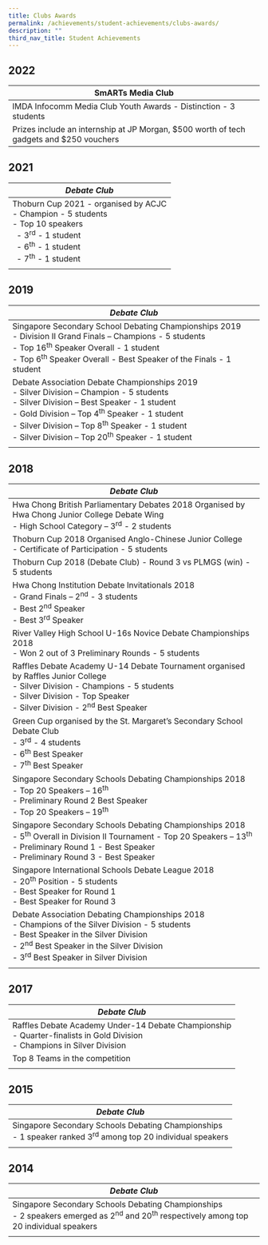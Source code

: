```yaml
---
title: Clubs Awards
permalink: /achievements/student-achievements/clubs-awards/
description: ""
third_nav_title: Student Achievements
---
```

2022
----


| SmARTs Media Club | 
| -------- | 
| IMDA Infocomm Media Club Youth Awards - Distinction - 3 students  
Prizes include an internship at JP Morgan, $500 worth of tech gadgets and $250 vouchers     | 



2021
----

| _Debate Club_ |
| --- |
| Thoburn Cup 2021 - organised by ACJC  <br> \- Champion - 5 students  <br> \- Top 10 speakers <br>  - 3<sup>rd</sup> \- 1 student  <br>    - 6<sup>th</sup> \- 1 student  <br>   - 7<sup>th</sup> \- 1 student |
| |

2019
----

| _Debate Club_ |
| --- |
| Singapore Secondary School Debating Championships 2019 <br>\- Division II Grand Finals – Champions - 5 students  <br>\- Top 16<sup>th</sup> Speaker Overall - 1 student  <br>\- Top 6<sup>th</sup> Speaker Overall - Best Speaker of the Finals - 1 student |
| Debate Association Debate Championships 2019  <br>\- Silver Division – Champion - 5 students  <br>\- Silver Division – Best Speaker - 1 student  <br>\- Gold Division – Top 4<sup>th</sup> Speaker - 1 student  <br>\- Silver Division – Top 8<sup>th</sup> Speaker - 1 student  <br>\- Silver Division – Top 20<sup>th</sup> Speaker - 1 student |
| |

2018
----

| _Debate Club_ |
| --- |
| Hwa Chong British Parliamentary Debates 2018 Organised by Hwa Chong Junior College Debate Wing  <br>\- High School Category – 3<sup>rd</sup> \- 2 students  |
| Thoburn Cup 2018 Organised Anglo-Chinese Junior College <br> \- Certificate of Participation - 5 students  |
| Thoburn Cup 2018 (Debate Club) - Round 3 vs PLMGS (win) - 5 students  |
| Hwa Chong Institution Debate Invitationals 2018  <br>\- Grand Finals – 2<sup>nd</sup> - 3 students  <br>\- Best 2<sup>nd</sup> Speaker   <br>\- Best 3<sup>rd</sup> Speaker |
| River Valley High School U-16s Novice Debate Championships 2018  <br>\- Won 2 out of 3 Preliminary Rounds - 5 students |
| Raffles Debate Academy U-14 Debate Tournament organised by Raffles Junior College<br>\- Silver Division - Champions - 5 students  <br>\- Silver Division - Top Speaker  <br>\- Silver Division - 2<sup>nd</sup> Best Speaker |
| Green Cup organised by the St. Margaret’s Secondary School Debate Club<br>\- 3<sup>rd</sup> - 4 students <br>\- 6<sup>th</sup> Best Speaker <br>\- 7<sup>th</sup> Best Speaker |
| Singapore Secondary Schools Debating Championships 2018 <br>\- Top 20 Speakers – 16<sup>th</sup> <br> \- Preliminary Round 2 Best Speaker <br> \- Top 20 Speakers – 19<sup>th</sup> |
| Singapore Secondary Schools Debating Championships 2018 <br>\- 5<sup>th</sup> Overall in Division II Tournament - Top 20 Speakers – 13<sup>th</sup> <br>\- Preliminary Round 1 - Best Speaker <br>\- Preliminary Round 3 - Best Speaker |
| Singapore International Schools Debate League 2018  <br>\- 20<sup>th</sup> Position - 5 students <br> \- Best Speaker for Round 1 <br>\- Best Speaker for Round 3 |
| Debate Association Debating Championships 2018 <br>\- Champions of the Silver Division - 5 students <br> \- Best Speaker in the Silver Division <br> \- 2<sup>nd</sup> Best Speaker in the Silver Division <br>\- 3<sup>rd</sup> Best Speaker in Silver Division |
| |
  
  

2017
----

| _Debate Club_  |
| --- |
| Raffles Debate Academy Under-14 Debate Championship  <br>\- Quarter-finalists in Gold Division <br> \- Champions in Silver Division  |
| Top 8 Teams in the competition |
| |

2015
----

| _Debate Club_ |
| --- |
| Singapore Secondary Schools Debating Championships <br>\- 1 speaker ranked 3<sup>rd</sup> among top 20 individual speakers |
| | 

2014
----

| _Debate Club_ |
| --- |
| Singapore Secondary Schools Debating Championships <br> \- 2 speakers emerged as 2<sup>nd</sup> and 20<sup>th</sup> respectively among top 20 individual speakers |
| |
